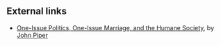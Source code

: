 
## External links

-   [One-Issue Politics, One-Issue Marriage, and the Humane Society](http://desiringgod.org/library/topics/culture/one_issue_politics.html),
    by [John Piper](John_Piper "John Piper")



